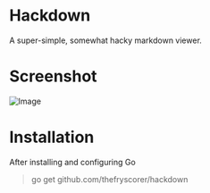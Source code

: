 # Hackdown

A super-simple, somewhat hacky markdown viewer.

# Screenshot
![Image](http://i.imgur.com/sggcz4x.png)

# Installation

After installing and configuring Go
> go get github.com/thefryscorer/hackdown

